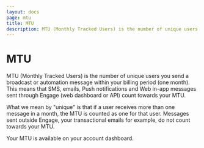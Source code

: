 ```yaml
---
layout: docs
page: mtu
title: MTU
description: MTU (Monthly Tracked Users) is the number of unique users you send a broadcast or automation message within your billing period.
---
```


# MTU

MTU (Monthly Tracked Users) is the number of unique users you send a broadcast or automation message within your billing period (one month). This means that SMS, emails, Push notifications and Web in-app messages sent through Engage (web dashboard or API) count towards your MTU.

What we mean by "unique" is that if a user receives more than one message in a month, the MTU is counted as one for that user. Messages sent outside Engage, your transactional emails for example, do not count towards your MTU.

Your MTU is available on your account dashboard.
